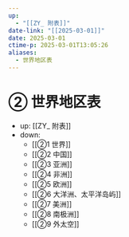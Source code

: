 ```yaml
---
up:
  - "[[ZY_ 附表]]"
date-link: "[[2025-03-01]]"
date: 2025-03-01
ctime-p: 2025-03-01T13:05:26
aliases:
  - 世界地区表
---
```


# ② 世界地区表

- up: [[ZY_ 附表]]
- down:	
	- [[②1 世界]]
	- [[②2 中国]]
	- [[②3 亚洲]]
	- [[②4 非洲]]
	- [[②5 欧洲]]
	- [[②6 大洋洲、太平洋岛屿]]
	- [[②7 美洲]]
	- [[②8 南极洲]]
	- [[②9 外太空]]
	
